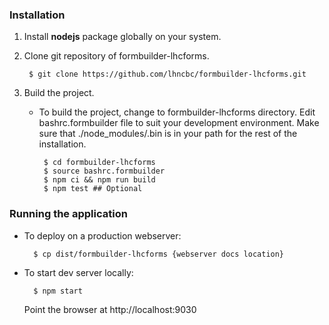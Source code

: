 ### Installation 
1. Install **nodejs** package globally on your system.

2. Clone git repository of formbuilder-lhcforms.

        $ git clone https://github.com/lhncbc/formbuilder-lhcforms.git

3. Build the project.
   * To build the project, change to formbuilder-lhcforms directory. Edit bashrc.formbuilder file to suit your development environment. Make sure that ./node_modules/.bin is in your path for the rest of the installation.

          $ cd formbuilder-lhcforms
          $ source bashrc.formbuilder
          $ npm ci && npm run build
          $ npm test ## Optional

### Running the application
* To deploy on a production webserver:

        $ cp dist/formbuilder-lhcforms {webserver docs location}

* To start dev server locally:

        $ npm start
  Point the browser at http://localhost:9030
        
        

        
